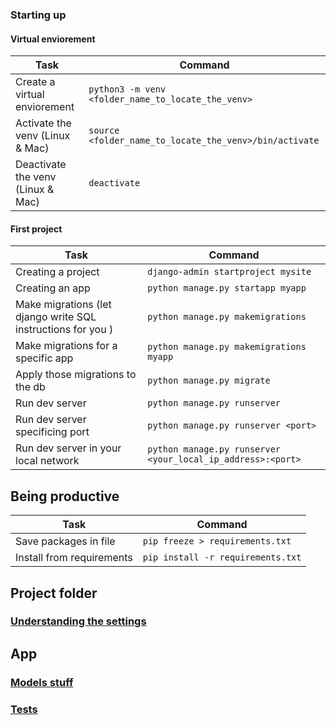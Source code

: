 
### Starting up

#### Virtual enviorement
Task  |  Command
--|--
Create a virtual enviorement |  `python3 -m venv <folder_name_to_locate_the_venv> `
Activate the venv (Linux & Mac)  | `source <folder_name_to_locate_the_venv>/bin/activate`
Deactivate the venv (Linux & Mac)   |  `deactivate`


#### First project

Task  |  Command
--|--
Creating a project | `django-admin startproject mysite`
Creating an app  |  `python manage.py startapp myapp`
Make migrations (let django write SQL instructions for you )  |  `python manage.py makemigrations`
Make migrations for a specific app  | `python manage.py makemigrations myapp`
Apply those migrations to the db  |  `python manage.py migrate`
Run dev server  |  `python manage.py runserver`
Run dev server specificing port |  `python manage.py runserver <port>`
Run dev server in your local network |  `python manage.py runserver <your_local_ip_address>:<port>`



## Being productive
Task  |  Command
--|--
Save packages in file | `pip freeze > requirements.txt`
Install from requirements  |  `pip install -r requirements.txt`



## Project folder

### [Understanding the settings](mysite/settings.md)

## App

### [Models stuff](myapp/admin.md)

### [Tests](myapp/tests.md)

